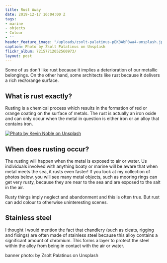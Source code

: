 ```yaml
---
title: Rust Away
date: 2019-12-17 16:04:00 Z
tags:
- marine
- objects
- Colour
- ''
header_feature_image: "/uploads/zsolt-palatinus-pEK3AbP8wa4-unsplash.jpg"
caption: Photo by Zsolt Palatinus on Unsplash
flickr_album: 72157712052560973/
layout: post
---
```


Some of us don't like rust because it implies a deterioration of our metallic belongings. On the other hand, some architects like rust because it delivers a rich red/orange surface.

## What is rust exactly?

Rusting is a chemical process which results in the formation of red or orange coating on the surface of metals. The rust is actually an iron oxide and can only occur when the metal in question is either iron or an alloy that contains iron.

[![Photo by Kevin Noble on Unsplash](/uploads/kevin-noble-kdK2z8O82uw-unsplash.jpg)](/uploads/kevin-noble-kdK2z8O82uw-unsplash.jpg)

## When does rusting occur?

The rusting will happen when the metal is exposed to air or water.  Us individuals involved with anything boaty or marine will be aware that when metal meets the sea, it rusts even faster! If you look at my collection of photos below, you will see many metal objects, such as mooring rings can get very rusty, because they are near to the sea and are exposed to the salt in the air.

Rusty things imply neglect and abandonment and this is often true. But rust can add colour to otherwise uninteresting scenes.

## Stainless steel

I thought I would mention the fact that chandlery (such as cleats, rigging and fixings) are often made of stainless steel because this alloy contains a significant amount of chromium. This forms a layer to protect the steel within the alloy from being in contact with the air or water.

banner photo: by Zsolt Palatinus on Unsplash
